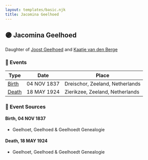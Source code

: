 ```yaml
---
layout: templates/basic.njk
title: Jacomina Geelhoed
---
```

## 🟣 Jacomina Geelhoed

Daughter of [Joost Geelhoed](/people/7/72031888) and [Kaatje van den Berge](/people/3/32271874)

### 📆 Events

Type | Date | Place
------ | ------ | ------
[Birth](#event-0) | 04 NOV 1837 | Dreischor, Zeeland, Netherlands
[Death](#event-1) | 18 MAY 1924 | Zierikzee, Zeeland, Netherlands

### 📰 Event Sources

#### <a id="event-0"></a> Birth, 04 NOV 1837
* Geelhoet, Geelhoed & Geelhoedt Genealogie

#### <a id="event-1"></a> Death, 18 MAY 1924
* Geelhoet, Geelhoed & Geelhoedt Genealogie